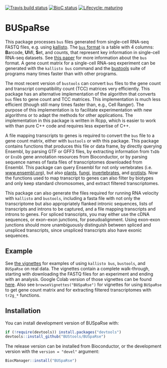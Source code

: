 <!-- badges: start -->
[![Travis build status](https://travis-ci.com/BUStools/BUSpaRse.svg?branch=master)](https://travis-ci.com/BUStools/BUSpaRse)
[![BioC status](http://www.bioconductor.org/shields/build/devel/bioc/BUSpaRse.svg)](https://bioconductor.org/checkResults/devel/bioc-LATEST/BUSpaRse)
[![Lifecycle: maturing](https://img.shields.io/badge/lifecycle-maturing-blue.svg)](https://www.tidyverse.org/lifecycle/#maturing)
<!-- badges: end -->

# BUSpaRse

This package processes `bus` files generated from single-cell RNA-seq FASTQ files, e.g. using [kallisto](http://pachterlab.github.io/kallisto/). The [`bus` format](https://github.com/BUStools/BUS-format) is a table with 4 columns: **B**arcode, **U**MI, **S**et, and counts, that represent key information in single-cell RNA-seq datasets. See [this paper](https://academic.oup.com/bioinformatics/advance-article-abstract/doi/10.1093/bioinformatics/btz279/5487510?redirectedFrom=fulltext) for more information about the `bus` format. A gene count matrix for a single-cell RNA-seq experiment can be generated with the `kallisto bus` command and the [bustools](https://bustools.github.io/) suite of programs many times faster than with other programs. 

The most recent version of `bustools` can convert `bus` files to the gene count and transcript compatibility count (TCC) matrices very efficiently. This package has an alternative implementation of the algorithm that converts `bus` files to gene count and TCC matrices. This implementation is much less efficient (though still many times faster than, e.g., Cell Ranger). The purpose of this implementation is to facilitate experimentation with new algorithms or to adapt the methods for other applications. The implementation in this package is written in Rcpp, which is easier to work with than pure C++ code and requires less expertise of C++.

A file mapping transcripts to genes is required to convert the `bus` file to a gene count matrix, either with `bustools` or with this package. This package contains functions that produces this file or data frame, by directly querying Ensembl, by parsing GTF or GFF3 files, by extracting information from `TxDb` or `EnsDb` gene annotation resources from Bioconductor, or by parsing sequence names of fasta files of transcriptomes downloaded from Ensembl. This package can query Ensembl for not only vertebrates (i.e. www.ensembl.org), but also [plants](plants.ensembl.org), [fungi](fungi.ensembl.org), [invertebrates](metazoa.ensembl.org), and [protists](protists.ensembl.org). Now the functions used to map transcript to genes can also filter by biotypes and only keep standard chromosomes, and extract filtered transcriptomes.

This package can also generate the files required for running RNA velocity with `kallisto` and `bustools`, including a fasta file with not only the transcriptome but also appropriately flanked intronic sequences, lists of transcripts and introns to be captured, and a file mapping transcripts and introns to genes. For spliced transcripts, you may either use the cDNA sequences, or exon-exon junctions, for pseudoalignment. Using exon-exon junctions should more unambiguously distinguish between spliced and unspliced transcripts, since unspliced transcripts also have exonic sequences. 

## Example
See [the vignettes](https://bustools.github.io/BUS_notebooks_R/index.html) for examples of using `kallisto bus`, `bustools`, and `BUSpaRse` on real data. The vignettes contain a complete walk-through, starting with downloading the FASTQ files for an experiment and ending with an analysis. Google Colab version of those vignettes can be found [here](https://www.kallistobus.tools/tutorials). Also see `browseVignettes("BUSpaRse")` for vignettes for using `BUSpaRse` to get gene count matrix and for extracting filtered transcriptomes with `tr2g_*` functions.

## Installation

You can install development version of BUSpaRse with:

``` r
if (!require(devtools)) install.packages("devtools")
devtools::install_github("BUStools/BUSpaRse")
```

The release version can be installed from Bioconductor, or the development version with the `version = "devel"` argument:

```r
BiocManager::install("BUSpaRse")
```

